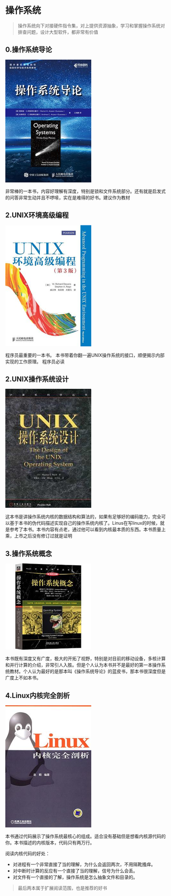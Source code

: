 # 操作系统
> 操作系统向下对接硬件指令集，对上提供资源抽象，学习和掌握操作系统对排查问题，设计大型软件，都非常有价值

## 0.操作系统导论
![操作系统导论](./0.操作系统导论.jpg)

非常棒的一本书，内容好理解有深度，特别是锁和文件系统部分。还有就是启发式的问答非常生动并且不啰嗦，实在是难得的好书。建议作为教材

## 2.UNIX环境高级编程
![UNIX环境高级编程](./1.UNIX环境高级编程.jpg)

程序员最重要的一本书。
本书带着你翻一遍UNIX操作系统的接口，顺便揭示内部实现的工作原理。
程序员必读


## 2.UNIX操作系统设计
![UNIX操作系统设计](./2.UNIX操作系统设计.jpg)

这本书是讲操作系统内核的数据结构和算法的，如果有足够好的编码能力，完全可以基于本书的伪代码描述实现自己的操作系统内核了。Linus在写linux的时候，就是参考了本书。本书内容有点老，通过他可以看到内核最本质的东西。本书质量上乘，上市之后没有修订过就是证明

## 3.操作系统概念
![操作系统概念](./3.操作系统概念.jpg)

本书既有深度又有广度，极大的开拓了视野，特别是对目前的移动设备，多核计算和并行计算的介绍，非常引人入胜。但是个人认为本书并不是最好的第一本操作系统教材。个人认为最好的是那本叫《操作系统导论》的蓝皮书，那本书很深度但是广度上不如本书。

## 4.Linux内核完全剖析
![Linux内核完全剖析](./4.Linux内核完全剖析.jpg)

本书通过代码展示了操作系统最核心的组成。适合没有基础但是想看内核源代码的你。本书描述的内核版本，代码只有两万行。

阅读内核代码的好处：
- 对进程有一个非常直接了当的理解，为什么会返回两次，不用隔靴搔痒。
- 对中断时计算的反应有一个直接了当的理解，信号为什么会丢。
- 对文件有一个直接的了解，操作系统是怎么抽象文件和目录的。

> 最后两本属于扩展阅读范围，也是推荐的好书
